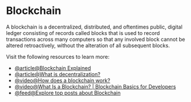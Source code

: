 # Blockchain

A blockchain is a decentralized, distributed, and oftentimes public, digital ledger consisting of records called blocks that is used to record transactions across many computers so that any involved block cannot be altered retroactively, without the alteration of all subsequent blocks.

Visit the following resources to learn more:

- [@article@Blockchain Explained](https://www.investopedia.com/terms/b/blockchain.asp)
- [@article@What is decentralization?](https://aws.amazon.com/blockchain/decentralization-in-blockchain/)
- [@video@How does a blockchain work?](https://youtu.be/SSo_EIwHSd4)
- [@video@What Is a Blockchain? | Blockchain Basics for Developers](https://youtu.be/4ff9esY_4aU)
- [@feed@Explore top posts about Blockchain](https://app.daily.dev/tags/blockchain?ref=roadmapsh)
